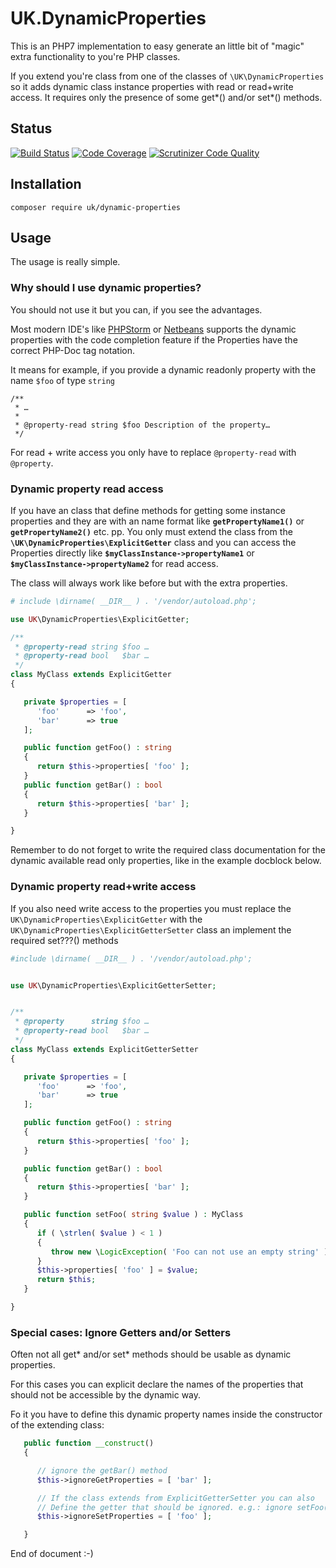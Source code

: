 # UK.DynamicProperties

This is an PHP7 implementation to easy generate an little bit of "magic" extra functionality to you're PHP classes.

If you extend you're class from one of the classes of `\UK\DynamicProperties` so it adds dynamic class instance
properties with read or read+write access. It requires only the presence of some get*() and/or set*() methods.

## Status

[![Build Status](https://travis-ci.org/UniKado/UK.DynamicProperties.svg?branch=master)](https://travis-ci.org/UniKado/UK.DynamicProperties) [![Code Coverage](https://scrutinizer-ci.com/g/UniKado/UK.DynamicProperties/badges/coverage.png?b=master)](https://scrutinizer-ci.com/g/UniKado/UK.DynamicProperties/?branch=master) [![Scrutinizer Code Quality](https://scrutinizer-ci.com/g/UniKado/UK.DynamicProperties/badges/quality-score.png?b=master)](https://scrutinizer-ci.com/g/UniKado/UK.DynamicProperties/?branch=master)

## Installation

```
composer require uk/dynamic-properties
```

## Usage

The usage is really simple.

### Why should I use dynamic properties?

You should not use it but you can, if you see the advantages.

Most modern IDE's like [PHPStorm](https://www.jetbrains.com/phpstorm/) or [Netbeans](https://netbeans.org/features/php/)
supports the dynamic properties with the code completion feature if the Properties have the correct PHP-Doc tag
notation.

It means for example, if you provide a dynamic readonly property with the name `$foo` of type `string`

```
/**
 * …
 *
 * @property-read string $foo Description of the property…
 */
```

For read + write access you only have to replace `@property-read` with `@property`.

### Dynamic property read access

If you have an class that define methods for getting some instance properties and they are with an name format
like **`getPropertyName1()`** or **`getPropertyName2()`** etc. pp. You only must extend the class from the
**`\UK\DynamicProperties\ExplicitGetter`** class and you can access the Properties directly like
**`$myClassInstance->propertyName1`** or **`$myClassInstance->propertyName2`** for read access.

The class will always work like before but with the extra properties.

```php
# include \dirname( __DIR__ ) . '/vendor/autoload.php';

use UK\DynamicProperties\ExplicitGetter;

/**
 * @property-read string $foo …
 * @property-read bool   $bar …
 */
class MyClass extends ExplicitGetter
{

   private $properties = [
      'foo'      => 'foo',
      'bar'      => true
   ];

   public function getFoo() : string
   {
      return $this->properties[ 'foo' ];
   }
   public function getBar() : bool
   {
      return $this->properties[ 'bar' ];
   }

}
```

Remember to do not forget to write the required class documentation for the dynamic available read only properties,
like in the example docblock below.

### Dynamic property read+write access

If you also need write access to the properties you must replace the `UK\DynamicProperties\ExplicitGetter`
with the `UK\DynamicProperties\ExplicitGetterSetter` class an implement the required set???() methods

```php
#include \dirname( __DIR__ ) . '/vendor/autoload.php';


use UK\DynamicProperties\ExplicitGetterSetter;


/**
 * @property      string $foo …
 * @property-read bool   $bar …
 */
class MyClass extends ExplicitGetterSetter
{

   private $properties = [
      'foo'      => 'foo',
      'bar'      => true
   ];

   public function getFoo() : string
   {
      return $this->properties[ 'foo' ];
   }

   public function getBar() : bool
   {
      return $this->properties[ 'bar' ];
   }

   public function setFoo( string $value ) : MyClass
   {
      if ( \strlen( $value ) < 1 )
      {
         throw new \LogicException( 'Foo can not use an empty string' );
      }
      $this->properties[ 'foo' ] = $value;
      return $this;
   }

}
```

### Special cases: Ignore Getters and/or Setters

Often not all get* and/or set* methods should be usable as dynamic properties.

For this cases you can explicit declare the names of the properties that should not be accessible
by the dynamic way.

Fo it you have to define this dynamic property names inside the constructor of the extending class:

```php
   public function __construct()
   {

      // ignore the getBar() method
      $this->ignoreGetProperties = [ 'bar' ];

      // If the class extends from ExplicitGetterSetter you can also
      // Define the getter that should be ignored. e.g.: ignore setFoo()
      $this->ignoreSetProperties = [ 'foo' ];

   }
```

End of document :-)

